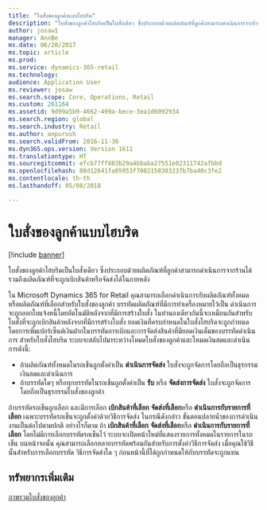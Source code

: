 ```yaml
---
title: "ใบสั่งของลูกค้าแบบไฮบริด"
description: "ใบสั่งของลูกค้าไฮบริดเป็นใบสั่งเดียว ซึ่งประกอบด้วยผลิตภัณฑ์ที่ลูกค้าสามารถดำเนินการจากร้านได้ รวมถึงผลิตภัณฑ์ที่จะถูกเบิกสินค้าหรือจัดส่งได้ในภายหลัง"
author: josaw1
manager: AnnBe
ms.date: 06/20/2017
ms.topic: article
ms.prod: 
ms.service: dynamics-365-retail
ms.technology: 
audience: Application User
ms.reviewer: josaw
ms.search.scope: Core, Operations, Retail
ms.custom: 261164
ms.assetid: 9d99a5b9-4662-499a-bece-3ea1d6092934
ms.search.region: global
ms.search.industry: Retail
ms.author: anpurush
ms.search.validFrom: 2016-11-30
ms.dyn365.ops.version: Version 1611
ms.translationtype: HT
ms.sourcegitcommit: efcb77ff883b29a4bbaba27551e02311742afbbd
ms.openlocfilehash: 88d12641fa05953f7082158303237b7ba40c3fe2
ms.contentlocale: th-th
ms.lasthandoff: 05/08/2018

---
```


# <a name="hybrid-customer-orders"></a>ใบสั่งของลูกค้าแบบไฮบริด

[!include [banner](includes/banner.md)]

ใบสั่งของลูกค้าไฮบริดเป็นใบสั่งเดียว ซึ่งประกอบด้วยผลิตภัณฑ์ที่ลูกค้าสามารถดำเนินการจากร้านได้ รวมถึงผลิตภัณฑ์ที่จะถูกเบิกสินค้าหรือจัดส่งได้ในภายหลัง

ใน Microsoft Dynamics 365 for Retail คุณสามารถเลือกดำเนินการกับผลิตภัณฑ์ทั้งหมดหรือผลิตภัณฑ์ที่เลือกสำหรับใบสั่งของลูกค้า บรรทัดผลิตภัณฑ์ที่มีการทำเครื่องหมายไว้เป็น ดำเนินการ จะถูกออกใบแจ้งหนี้โดยอัตโนมัติหลังจากที่มีการสร้างใบสั่ง ในทำนองเดียวกันนี้จะเหมือนกันสำหรับใบสั่งที่จะถูกเบิกสินค้าหลังจากที่มีการสร้างใบสั่ง ยอดเงินที่ครบกำหนดในใบสั่งไฮบริดจะถูกกำหนดโดยการเพิ่มเปอร์เซ็นต์เงินฝากในบรรทัดการเบิกและการจัดส่งสินค้าที่มียอดเงินเต็มของบรรทัดดำเนินการ สำหรับใบสั่งไฮบริด ระบบจะสลับไปมาระหว่างโหมดใบสั่งของลูกค้าและโหมดเงินสดและดำเนินการดังนี้:

-   ถ้าผลิตภัณฑ์ทั้งหมดในรถเข็นถูกตั้งค่าเป็น **ดำเนินการจัดส่ง** ใบสั่งจะถูกจัดการโดยถือเป็นธุรกรรมเงินสดและดำเนินการ
-   ถ้าบรรทัดใดๆ หรือทุกบรรทัดในรถเข็นถูกตั้งค่าเป็น **รับ** หรือ **จัดส่งการจัดส่ง** ใบสั่งจะถูกจัดการโดยถือเป็นธุรกรรมใบสั่งของลูกค้า

ถ้าบรรทัดรถเข็นถูกเลือก และมีการเลือก **เบิกสินค้าที่เลือก** **จัดส่งที่เลือก**หรือ **ดำเนินการกับรายการที่เลือก** เฉพาะบรรทัดรถเข็นจะถูกตั้งค่าด้วยวิธีการจัดส่ง ในกรณีดังกล่าว ขั้นตอนปลายน้ำของการดำเนินงานเป็นต่อไปตามปกติ อย่างไรก็ตาม ถ้า **เบิกสินค้าที่เลือก** **จัดส่งที่เลือก**หรือ **ดำเนินการกับรายการที่เลือก** โดยไม่มีการเลือกบรรทัดรถเข็นไว้ ระบบจะเปิดหน้าใหม่ที่แสดงรายการทั้งหมดในรายการในรถเข็น บนหน้าจอนั้น คุณสามารถเลือกหลายบรรทัดพร้อมกันสำหรับการตั้งค่าวิธีการจัดส่ง เมื่อคุณใช้วิธีนั้นสำหรับการเลือกบรรทัด วิธีการจัดส่งใด ๆ ก่อนหน้านี้ที่ได้ถูกกำหนดให้กับบรรทัดจะถูกแทน

<a name="additional-resources"></a>ทรัพยากรเพิ่มเติม
--------

[ภาพรวมใบสั่งของลูกค้า](customer-orders-overview.md)




